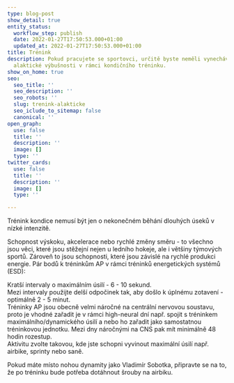 ```yaml
---
type: blog-post
show_detail: true
entity_status:
  workflow_step: publish
  date: 2022-01-27T17:50:53.000+01:00
  updated_at: 2022-01-27T17:50:53.000+01:00
title: Trénink
description: Pokud pracujete se sportovci, určitě byste neměli vynechávat trénink
  alaktické výbušnosti v rámci kondičního tréninku.
show_on_home: true
seo:
  seo_title: ''
  seo_description: ''
  seo_robots: ''
  slug: trenink-alakticke
  seo_iclude_to_sitemap: false
  canonical: ''
open_graph:
  use: false
  title: ''
  description: ''
  image: []
  type: ''
twitter_cards:
  use: false
  title: ''
  description: ''
  image: []
  type: ''

---
```

Trénink kondice nemusí být jen o nekonečném běhání dlouhých úseků v nízké intenzitě.

Schopnost výskoku, akcelerace nebo rychlé změny směru - to všechno jsou věci, které jsou stěžejní nejen u ledního hokeje, ale i většiny týmových sportů. Zároveň to jsou schopnosti, které jsou závislé na rychlé produkci energie. Pár bodů k tréninkům AP v rámci tréninků energetických systémů (ESD):

Kratší intervaly o maximálním úsilí - 6 - 10 sekund.  
Mezi intervaly použijte delší odpočinek tak, aby došlo k úplnému zotavení - optimálně 2 - 5 minut.  
Tréninky AP jsou obecně velmi náročné na centrální nervovou soustavu, proto je vhodné zařadit je v rámci high-neural dní např. spojit s tréninkem maximálního/dynamického úsilí a nebo ho zařadit jako samostatnou tréninkovou jednotku. Mezi dny náročnými na CNS pak mít minimálně 48 hodin rozestup.  
Aktivitu zvolte takovou, kde jste schopni vyvinout maximální úsilí např. airbike, sprinty nebo saně.

Pokud máte místo nohou dynamity jako Vladimír Sobotka, připravte se na to, že po tréninku bude potřeba dotáhnout šrouby na airbiku.